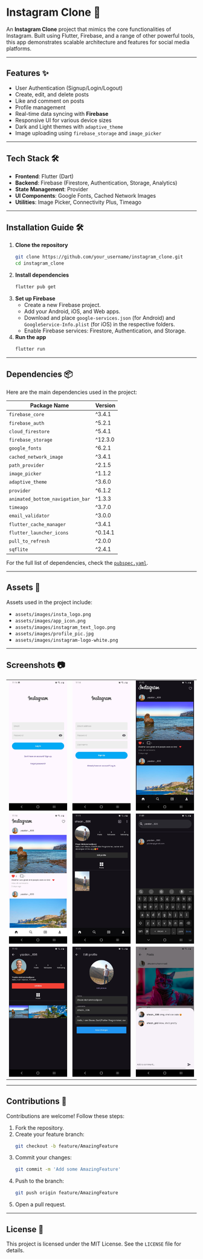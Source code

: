 # Instagram Clone 📸

An **Instagram Clone** project that mimics the core functionalities of Instagram. Built using Flutter, Firebase, and a range of other powerful tools, this app demonstrates scalable architecture and features for social media platforms.

---

## Features ✨

- User Authentication (Signup/Login/Logout)
- Create, edit, and delete posts
- Like and comment on posts
- Profile management
- Real-time data syncing with **Firebase**
- Responsive UI for various device sizes
- Dark and Light themes with `adaptive_theme`
- Image uploading using `firebase_storage` and `image_picker`

---

## Tech Stack 🛠

- **Frontend**: Flutter (Dart)
- **Backend**: Firebase (Firestore, Authentication, Storage, Analytics)
- **State Management**: Provider
- **UI Components**: Google Fonts, Cached Network Images
- **Utilities**: Image Picker, Connectivity Plus, Timeago

---

## Installation Guide 🛠️

1. **Clone the repository**
   ```bash
   git clone https://github.com/your_username/instagram_clone.git
   cd instagram_clone
   ```
2. **Install dependencies**
   ```bash
   flutter pub get
   ```
3. **Set up Firebase**
   - Create a new Firebase project.
   - Add your Android, iOS, and Web apps.
   - Download and place `google-services.json` (for Android) and `GoogleService-Info.plist` (for iOS) in the respective folders.
   - Enable Firebase services: Firestore, Authentication, and Storage.
4. **Run the app**
   ```bash
   flutter run
   ```

---

## Dependencies 📦

Here are the main dependencies used in the project:

| Package Name                  | Version |
|-------------------------------|---------|
| `firebase_core`               | ^3.4.1  |
| `firebase_auth`               | ^5.2.1  |
| `cloud_firestore`             | ^5.4.1  |
| `firebase_storage`            | ^12.3.0 |
| `google_fonts`                | ^6.2.1  |
| `cached_network_image`        | ^3.4.1  |
| `path_provider`               | ^2.1.5  |
| `image_picker`                | ^1.1.2  |
| `adaptive_theme`              | ^3.6.0  |
| `provider`                    | ^6.1.2  |
| `animated_bottom_navigation_bar` | ^1.3.3 |
| `timeago`                     | ^3.7.0  |
| `email_validator`             | ^3.0.0  |
| `flutter_cache_manager`       | ^3.4.1  |
| `flutter_launcher_icons`      | ^0.14.1 |
| `pull_to_refresh`             | ^2.0.0  |
| `sqflite`                     | ^2.4.1  |

For the full list of dependencies, check the [`pubspec.yaml`](pubspec.yaml).

---

## Assets 📂

Assets used in the project include:

- `assets/images/insta_logo.png`
- `assets/images/app_icon.png`
- `assets/images/instagram_text_logo.png`
- `assets/images/profile_pic.jpg`
- `assets/images/instagram-logo-white.png`

---

## Screenshots 📷
|                               |                               |                               |
|-------------------------------|-------------------------------|-------------------------------|
| ![login_page.jpg](screenshots/login_page.jpg) | ![signup_page.jpg](screenshots/signup_page.jpg) | ![home_page.jpg](screenshots/home_page.jpg) |
| ![home_light_theme.jpg](screenshots/home_light_theme.jpg) | ![profile_page.jpg](screenshots/profile_page.jpg) | ![search_page.jpg](screenshots/search_page.jpg) |
| ![user_page.jpg](screenshots/user_page.jpg) | ![edit_profile_page.jpg](screenshots/edit_profile_page.jpg) | ![comments.jpg](screenshots/comments.jpg) || ![settings_page.jpg](screenshots/settings_page.jpg) | ![add_post_page.jpg](screenshots/add_post_page.jpg) | ![profile_light_theme.jpg](screenshots/profile_light_theme.jpg) |
---

## Contributions 🤝

Contributions are welcome! Follow these steps:

1. Fork the repository.
2. Create your feature branch:
   ```bash
   git checkout -b feature/AmazingFeature
   ```
3. Commit your changes:
   ```bash
   git commit -m 'Add some AmazingFeature'
   ```
4. Push to the branch:
   ```bash
   git push origin feature/AmazingFeature
   ```
5. Open a pull request.

---

## License 📜

This project is licensed under the MIT License. See the `LICENSE` file for details.
